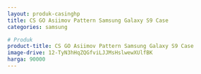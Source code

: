 ```yaml
---
layout: produk-casinghp
title: CS GO Asiimov Pattern Samsung Galaxy S9 Case
categories: samsung

# Produk
product-title: CS GO Asiimov Pattern Samsung Galaxy S9 Case
image-drive: 12-TyN3hHqZQGfviLJJMsHslwewXUlfBK
harga: 90000
---
```

